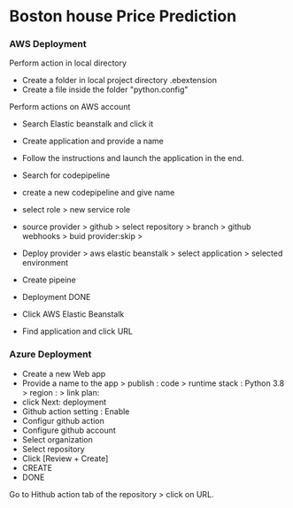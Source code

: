 # Boston house Price Prediction


### AWS Deployment

Perform action in local directory
- Create a folder in local project directory .ebextension 
- Create a file inside the folder "python.config"

Perform actions on AWS account
- Search Elastic beanstalk and click it
- Create application and provide a name
- Follow the instructions and launch the application in the end.

- Search for codepipeline
- create a new codepipeline and give name
- select role > new service role
- source provider > github > select repository > branch > github webhooks > buid provider:skip > 
- Deploy provider > aws elastic beanstalk > select application > selected environment 
- Create pipeine
- Deployment DONE
- Click AWS Elastic Beanstalk
- Find application and click URL


### Azure Deployment
- Create a new Web app
- Provide a name to the app > publish : code > runtime stack : Python 3.8 > region : > link plan: 
- click Next: deployment
- Github action setting : Enable
- Configur github action
- Configure github account
- Select organization
- Select repository
- Click [Review + Create] 
- CREATE
- DONE 

Go to Hithub action tab of the repository > click on URL.
